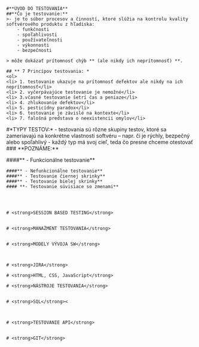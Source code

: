 
    #**ÚVOD DO TESTOVANIA**
    ##**Čo je testovanie:**
    >- je to súbor procesov a činností, ktoré slúžia na kontrolu kvality softvérového produktu z hľadiska:
        - funkčnosti
        - spoľahlivosti
        - používateľnosti
        - výkonnosti
        - bezpečnosti

    > môže dokázať prítomnosť chýb ** (ale nikdy ich neprítomnosť) **. 

    ## ** 7 Princípov testovania: *
    <ol>
    <li> 1. testovanie ukazuje na prítomnosť defektov ale nikdy na ich neprítomnosť</li>
    <li> 2. vyčerpávajúce testovanie je nemožné</li>
    <li> 3.včasné testovanie šetrí čas a peniaze</li>
    <li> 4. zhlukovanie defektov</li>
    <li> 5. pesticídny paradox</li>
    <li> 6. testovanie je závislé na kontexte</li>
    <li> 7. falošná predstava o neexistencii omylov</li>
</ol>
    #*TYPY TESTOV:*
    - testovania sú rôzne skupiny testov, ktoré sa zameriavajú na konkrétne vlastnosti softvéru – napr. či je
    rýchly, bezpečný alebo spoľahlivý
    - každý typ má svoj cieľ, teda čo presne chceme otestovať
    ### **POZNÁME:**
    <p>
    ####** - Funkcionálne testovanie**

    ####** - Nefunkcionálne testovanie**
    ####** - Testovanie čiernej skrinky**
    ####** - Testovanie bielej skrinky**
    #### **- Testovanie súvisiace so zmenami**
    



    # <strong>SESSION BASED TESTING</strong>


    # <strong>MANAŽMENT TESTOVANIA</strong>


    # <strong>MODELY VÝVOJA SW</strong>



    # <strong>JIRA</strong>

    # <strong>HTML, CSS, JavaScript</strong>

    # <strong>NÁSTROJE TESTOVANIA</strong>


    # <strong>SQL</strong><



    # <strong>TESTOVANIE API</strong> 


    # <strong>GIT</strong>
